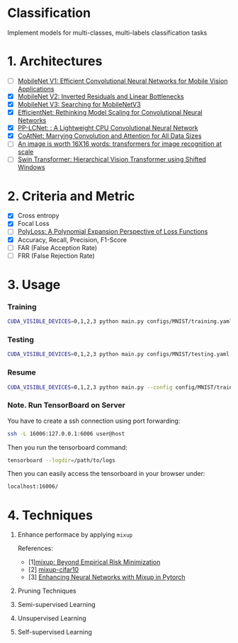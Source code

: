 # Classification

Implement models for multi-classes, multi-labels classification tasks

# 1. Architectures

- [ ] [MobileNet V1: Efficient Convolutional Neural Networks for Mobile Vision Applications](https://arxiv.org/pdf/1704.04861.pdf)
- [X] [MobileNet V2: Inverted Residuals and Linear Bottlenecks](https://arxiv.org/pdf/1801.04381.pdf)
- [X] [MobileNet V3: Searching for MobileNetV3](https://arxiv.org/pdf/1905.02244.pdf)
- [X] [EfficientNet: Rethinking Model Scaling for Convolutional Neural Networks](https://arxiv.org/pdf/1905.11946.pdf)
- [X] [PP-LCNet: : A Lightweight CPU Convolutional Neural Network](https://arxiv.org/pdf/2109.15099.pdf)
- [x] [CoAtNet: Marrying Convolution and Attention for All Data Sizes](https://arxiv.org/pdf/2106.04803v2.pdf)
- [ ] [An image is worth 16X16 words: transformers for image recognition at scale](https://arxiv.org/pdf/2010.11929v2.pdf)
- [ ] [Swin Transformer: Hierarchical Vision Transformer using Shifted Windows](https://arxiv.org/pdf/2103.14030.pdf)

# 2. Criteria and Metric

- [X] Cross entropy
- [X] Focal Loss
- [ ] [PolyLoss: A Polynomial Expansion Perspective of Loss Functions](https://arxiv.org/pdf/2204.12511.pdf)
- [X] Accuracy, Recall, Precision, F1-Score
- [ ] FAR (False Acception Rate)
- [ ] FRR (False Rejection Rate)

# 3. Usage

### Training

```bash
CUDA_VISIBLE_DEVICES=0,1,2,3 python main.py configs/MNIST/training.yaml --num-epochs 20 --gpu-indices 0,1,2,3
```

### Testing

```bash
CUDA_VISIBLE_DEVICES=0,1,2,3 python main.py configs/MNIST/testing.yaml --gpu-indices 0,1,2,3 --checkpoint-path <str>
```

### Resume

```bash
CUDA_VISIBLE_DEVICES=0,1,2,3 python main.py --config config/MNIST/training.yaml --num-epoch 20 --num-gpus 0,1,2,3 --resume-path <str>
```

### Note. Run TensorBoard on Server

You have to create a ssh connection using port forwarding:

```bash
ssh -L 16006:127.0.0.1:6006 user@host
```

Then you run the tensorboard command:

```bash
tensorboard --logdir=/path/to/logs
```

Then you can easily access the tensorboard in your browser under:

```bash
localhost:16006/
```

# 4. Techniques

1. Enhance performace by applying `mixup`

   References:

   - [1][mixup: Beyond Empirical Risk Minimization](https://arxiv.org/pdf/1710.09412.pdf)
   - [2] [mixup-cifar10](https://github.com/facebookresearch/mixup-cifar10)
   - [3] [Enhancing Neural Networks with Mixup in Pytorch](https://towardsdatascience.com/enhancing-neural-networks-with-mixup-in-pytorch-5129d261bc4a)
2. Pruning Techniques
3. Semi-supervised Learning
4. Unsupervised Learning
5. Self-supervised Learning
